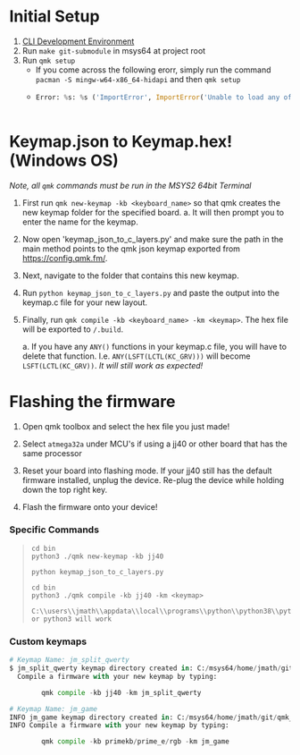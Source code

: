# Initial Setup
1. [CLI Development Environment](docs/cli_development.md)
2. Run `make git-submodule` in msys64 at project root
3. Run `qmk setup`
    - If you come across the following erorr, simply run the command `pacman -S mingw-w64-x86_64-hidapi` and then `qmk setup`
    - ``` python
      Error: %s: %s ('ImportError', ImportError('Unable to load any of the following libraries:libhidapi-hidraw.so libhidapi-hidraw.so.0 libhidapi-libusb.so libhidapi-libusb.so.0 libhidapi-iohidmanager.so libhidapi-iohidmanager.so.0 libhidapi.dylib hidapi.dll libhidapi-0.dll'))
    
# Keymap.json to Keymap.hex! (Windows OS)
_Note, all `qmk` commands must be run in the MSYS2 64bit Terminal_
1. First run `qmk new-keymap -kb <keyboard_name>` so that qmk creates the new keymap folder for the specified board.
    a. It will then prompt you to enter the name for the keymap.
    
2. Now open 'keymap_json_to_c_layers.py' and make sure the path in the main method points to the qmk json keymap exported 
from https://config.qmk.fm/.
    
3. Next, navigate to the folder that contains this new keymap.

4. Run `python keymap_json_to_c_layers.py` and paste the output into the keymap.c file for your new layout.

5. Finally, run `qmk compile -kb <keyboard_name> -km <keymap>`. The hex file will be exported to `/.build`.
    
    a. If you have any `ANY()` functions in your keymap.c file, you will have to delete that function. I.e. 
    `ANY(LSFT(LCTL(KC_GRV)))` will become `LSFT(LCTL(KC_GRV))`. _It will still work as expected!_
    
# Flashing the firmware
1. Open qmk toolbox and select the hex file you just made!

2. Select `atmega32a` under MCU's if using a jj40 or other board that has the same processor

3. Reset your board into flashing mode. If your jj40 still has the default firmware installed, unplug the device. 
Re-plug the device while holding down the top right key.

4. Flash the firmware onto your device!

### Specific Commands
> ``` 
> cd bin
> python3 ./qmk new-keymap -kb jj40
> 
> python keymap_json_to_c_layers.py
> 
> cd bin
> python3 ./qmk compile -kb jj40 -km <keymap>
> 
> C:\\users\\jmath\\appdata\\local\\programs\\python\\python38\\python.exe or python3 will work
> ```

### Custom keymaps
``` python
# Keymap Name: jm_split_qwerty
$ jm_split_qwerty keymap directory created in: C:/msys64/home/jmath/git/qmk_firmware/keyboards/jj40/keymaps/jm_split_qwerty
  Compile a firmware with your new keymap by typing:

        qmk compile -kb jj40 -km jm_split_qwerty

# Keymap Name: jm_game
INFO jm_game keymap directory created in: C:/msys64/home/jmath/git/qmk_firmware/keyboards/primekb/prime_e/keymaps/jm_game
INFO Compile a firmware with your new keymap by typing:

        qmk compile -kb primekb/prime_e/rgb -km jm_game
```
